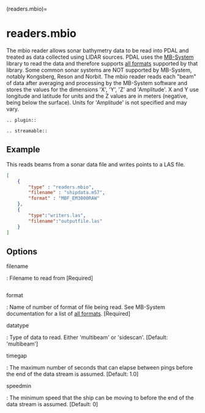 (readers.mbio)=

# readers.mbio

The mbio reader allows sonar bathymetry data to be read into PDAL and
treated as data collected using LIDAR sources.  PDAL uses the [MB-System]
library to read the data and therefore supports [all formats] supported by
that library.  Some common sonar systems are NOT supported by MB-System,
notably Kongsberg, Reson and Norbit.  The mbio reader reads each "beam"
of data after averaging and processing by the MB-System software and stores
the values for the dimensions 'X', 'Y', 'Z' and 'Amplitude'.  X and Y use
longitude and latitude for units and the Z values are in meters (negative,
being below the surface).  Units for 'Amplitude' is not specified and may
vary.

```{eval-rst}
.. plugin::
```

```{eval-rst}
.. streamable::

```

## Example

This reads beams from a sonar data file and writes points to a LAS file.

```json
[
    {
        "type" : "readers.mbio",
        "filename" : "shipdata.m57",
        "format" : "MBF_EM3000RAW"
    },
    {
        "type":"writers.las",
        "filename":"outputfile.las"
    }
]
```

## Options

filename

: Filename to read from \[Required\]

```{include} reader_opts.md
```

format

: Name of number of format of file being read.  See MB-System documentation
  for a list of [all formats]. \[Required\]

datatype

: Type of data to read.  Either 'multibeam' or 'sidescan'.
  \[Default: 'multibeam'\]

timegap

: The maximum number of seconds that can elapse between pings before the
  end of the data stream is assumed. \[Default: 1.0\]

speedmin

: The minimum speed that the ship can be moving to before the end of the
  data stream is assumed. \[Default: 0\]

[all formats]: http://www3.mbari.org/products/mbsystem/html/mbsystem_formats.html
[mb-system]: https://www.mbari.org/products/research-software/mb-system/
